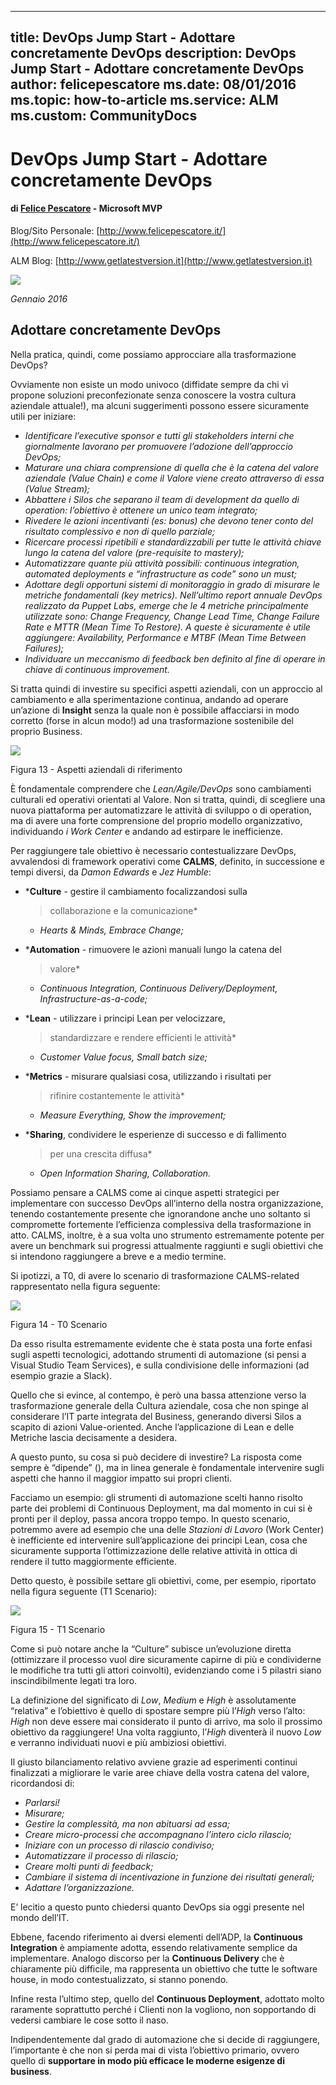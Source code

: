 
---
title: DevOps Jump Start - Adottare concretamente DevOps
description: DevOps Jump Start - Adottare concretamente DevOps
author: felicepescatore
ms.date: 08/01/2016
ms.topic: how-to-article
ms.service: ALM
ms.custom: CommunityDocs
---

# DevOps Jump Start - Adottare concretamente DevOps

#### di [Felice Pescatore](https://mvp.microsoft.com/it-it/mvp/Felice%20%20Pescatore-5001016) - Microsoft MVP

Blog/Sito Personale: [http://www.felicepescatore.it/](http://www.felicepescatore.it/)

ALM Blog: [http://www.getlatestversion.it](http://www.getlatestversion.it)

![](img/MVPLogo.png)

*Gennaio 2016* 


Adottare concretamente DevOps
-----------------------------

Nella pratica, quindi, come possiamo approcciare alla trasformazione
DevOps?

Ovviamente non esiste un modo univoco (diffidate sempre da chi vi
propone soluzioni preconfezionate senza conoscere la vostra cultura
aziendale attuale!), ma alcuni suggerimenti possono essere sicuramente
utili per iniziare:
-   *Identificare l’executive sponsor e tutti gli stakeholders interni
    che giornalmente lavorano per promuovere l’adozione dell’approccio
    DevOps;*
-   *Maturare una chiara comprensione di quella che è la catena del
    valore aziendale (Value Chain) e come il Valore viene creato
    attraverso di essa (Value Stream);*
-   *Abbattere i Silos che separano il team di development da quello di
    operation: l’obiettivo è ottenere un unico team integrato;*
-   *Rivedere le azioni incentivanti (es: bonus) che devono tener conto
    del risultato complessivo e non di quello parziale;*
-   *Ricercare processi ripetibili e standardizzabili per tutte le
    attività chiave lungo la catena del valore (pre-requisite to
    mastery);*
-   *Automatizzare quante più attività possibili: continuous
    integration, automated deployments e “infrastructure as code” sono
    un must;*
-   *Adottare degli opportuni sistemi di monitoraggio in grado di
    misurare le metriche fondamentali (key metrics). Nell’ultimo report
    annuale DevOps realizzato da Puppet Labs, emerge che le 4 metriche
    principalmente utilizzate sono: Change Frequency, Change Lead Time,
    Change Failure Rate e MTTR (Mean Time To Restore). A queste è
    sicuramente è utile aggiungere: Availability, Performance e MTBF
    (Mean Time Between Failures);*
-   *Individuare un meccanismo di feedback ben definito al fine di
    operare in chiave di continuous improvement.*

Si tratta quindi di investire su specifici aspetti aziendali, con un
approccio al cambiamento e alla sperimentazione continua, andando ad
operare un’azione di **Insight** senza la quale non è possibile
affacciarsi in modo corretto (forse in alcun modo!) ad una
trasformazione sostenibile del proprio Business.

![](./img/DevOps-JumpStart/image19.png)


Figura 13 - Aspetti aziendali di riferimento

È fondamentale comprendere che *Lean/Agile/DevOps* sono cambiamenti
culturali ed operativi orientati al Valore. Non si tratta, quindi, di
scegliere una nuova piattaforma per automatizzare le attività di
sviluppo o di operation, ma di avere una forte comprensione del proprio
modello organizzativo, individuando *i Work Center* e andando ad
estirpare le inefficienze.

Per raggiungere tale obiettivo è necessario contestualizzare DevOps,
avvalendosi di framework operativi come **CALMS**, definito, in
successione e tempi diversi, da *Damon Edwards* e *Jez Humble*:

-   ***Culture** - gestire il cambiamento focalizzandosi sulla
    > collaborazione e la comunicazione*
    -   *Hearts & Minds, Embrace Change;*

-   ***Automation** - rimuovere le azioni manuali lungo la catena del
    > valore*
    -   *Continuous Integration, Continuous Delivery/Deployment,
        Infrastructure-as-a-code;*

-   ***Lean** - utilizzare i principi Lean per velocizzare,
    > standardizzare e rendere efficienti le attività*
    -   *Customer Value focus, Small batch size;*

-   ***Metrics** - misurare qualsiasi cosa, utilizzando i risultati per
    > rifinire costantemente le attività*
    -   *Measure Everything, Show the improvement;*

-   ***Sharing**, condividere le esperienze di successo e di fallimento
    > per una crescita diffusa*
    -   *Open Information Sharing, Collaboration.*

Possiamo pensare a CALMS come ai cinque aspetti strategici per
implementare con successo DevOps all’interno della nostra
organizzazione, tenendo costantemente presente che ignorandone anche uno
soltanto si compromette fortemente l’efficienza complessiva della
trasformazione in atto. CALMS, inoltre, è a sua volta uno strumento
estremamente potente per avere un benchmark sui progressi attualmente
raggiunti e sugli obiettivi che si intendono raggiungere a breve e a
medio termine.

Si ipotizzi, a T0, di avere lo scenario di trasformazione CALMS-related
rappresentato nella figura seguente:

![](./img/DevOps-JumpStart/image20.png)


Figura 14 - T0 Scenario

Da esso risulta estremamente evidente che è stata posta una forte enfasi
sugli aspetti tecnologici, adottando strumenti di automazione (si pensi
a Visual Studio Team Services), e sulla condivisione delle informazioni
(ad esempio grazie a Slack).

Quello che si evince, al contempo, è però una bassa attenzione verso la
trasformazione generale della Cultura aziendale, cosa che non spinge al
considerare l’IT parte integrata del Business, generando diversi Silos a
scapito di azioni Value-oriented. Anche l’applicazione di Lean e delle
Metriche lascia decisamente a desidera.

A questo punto, su cosa si può decidere di investire? La risposta come
sempre è “dipende” (), ma in linea generale è fondamentale intervenire
sugli aspetti che hanno il maggior impatto sui propri clienti.

Facciamo un esempio: gli strumenti di automazione scelti hanno risolto
parte dei problemi di Continuous Deployment, ma dal momento in cui si è
pronti per il deploy, passa ancora troppo tempo. In questo scenario,
potremmo avere ad esempio che una delle *Stazioni di Lavoro* (Work
Center) è inefficiente ed intervenire sull’applicazione dei principi
Lean, cosa che sicuramente supporta l’ottimizzazione delle relative
attività in ottica di rendere il tutto maggiormente efficiente.

Detto questo, è possibile settare gli obiettivi, come, per esempio,
riportato nella figura seguente (T1 Scenario):

![](./img/DevOps-JumpStart/image21.png)


Figura 15 - T1 Scenario

Come si può notare anche la “Culture” subisce un’evoluzione diretta
(ottimizzare il processo vuol dire sicuramente capirne di più e
condividerne le modifiche tra tutti gli attori coinvolti), evidenziando
come i 5 pilastri siano inscindibilmente legati tra loro.

La definizione del significato di *Low*, *Medium* e *High* è
assolutamente “relativa” e l’obiettivo è quello di spostare sempre più
l’*High* verso l’alto: *High* non deve essere mai considerato il punto
di arrivo, ma solo il prossimo obiettivo da raggiungere! Una volta
raggiunto, l’*High* diventerà il nuovo *Low* e verranno individuati
nuovi e più ambiziosi obiettivi.

Il giusto bilanciamento relativo avviene grazie ad esperimenti continui
finalizzati a migliorare le varie aree chiave della vostra catena del
valore, ricordandosi di:
-   *Parlarsi!*
-   *Misurare;*
-   *Gestire la complessità, ma non abituarsi ad essa;*
-   *Creare micro-processi che accompagnano l’intero ciclo rilascio;*
-   *Iniziare con un processo di rilascio condiviso;*
-   *Automatizzare il processo di rilascio;*
-   *Creare molti punti di feedback;*
-   *Cambiare il sistema di incentivazione in funzione dei risultati
    generali;*
-   *Adattare l’organizzazione.*

E’ lecitio a questo punto chiedersi quanto DevOps sia oggi presente nel
mondo dell’IT.

Ebbene, facendo riferimento ai dversi elementi dell’ADP, la **Continuous
Integration** è ampiamente adotta, essendo relativamente semplice da
implementare. Analogo discorso per la **Continuous Delivery** che è
chiaramente più difficile, ma rappresenta un obiettivo che tutte le
software house, in modo contestualizzato, si stanno ponendo.

Infine resta l’ultimo step, quello del **Continuous Deployment**,
adottato molto raramente soprattutto perché i Clienti non la vogliono,
non sopportando di vedersi cambiare le cose sotto il naso.

Indipendentemente dal grado di automazione che si decide di raggiungere,
l’importante è che non si perda mai di vista l’obiettivo primario,
ovvero quello di **supportare in modo più efficace le moderne esigenze
di business**.
